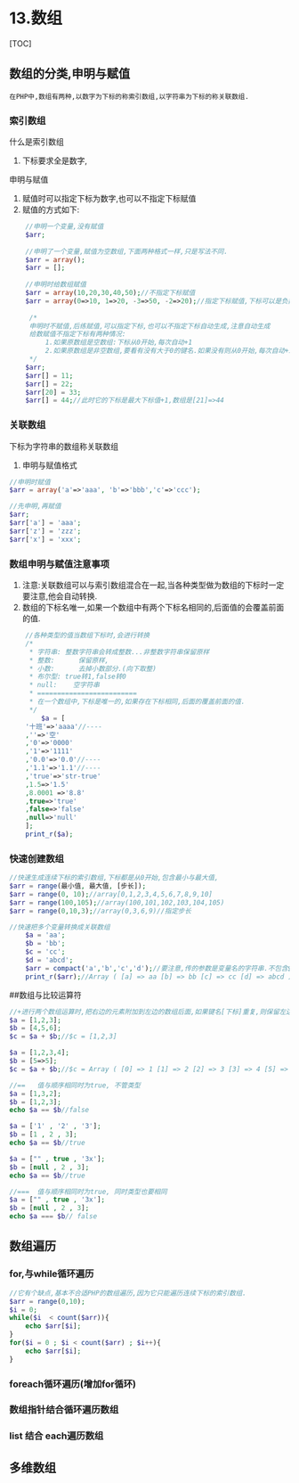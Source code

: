 # 13.数组
[TOC]

## 数组的分类,申明与赋值
    在PHP中,数组有两种,以数字为下标的称索引数组,以字符串为下标的称关联数组.
### 索引数组
什么是索引数组
1. 下标要求全是数字,

申明与赋值
1. 赋值时可以指定下标为数字,也可以不指定下标赋值
2. 赋值的方式如下:
```php
    //申明一个变量,没有赋值
    $arr;
    
    //申明了一个变量,赋值为空数组,下面两种格式一样,只是写法不同.
    $arr = array();
    $arr = [];
    
    //申明时给数组赋值
    $arr = array(10,20,30,40,50);//不指定下标赋值
    $arr = array(0=>10, 1=>20, -3=>50, -2=>20);//指定下标赋值,下标可以是负数
   
     /*
     申明时不赋值,后练赋值,可以指定下标,也可以不指定下标自动生成,注意自动生成
     给数赋值不指定下标有两种情况:
         1.如果原数组是空数组:下标从0开始,每次自动+1
         2.如果原数组是非空数组,要看有没有大于0的键名.如果没有则从0开始,每次自动+1,如果原数组中有大于0的下标,则取最大值+1
     */
    $arr;
    $arr[] = 11;
    $arr[] = 22;
    $arr[20] = 33;
    $arr[] = 44;//此时它的下标是最大下标值+1,数组是[21]=>44
```

### 关联数组
下标为字符串的数组称关联数组
1. 申明与赋值格式
```php
//申明时赋值
$arr = array('a'=>'aaa', 'b'=>'bbb','c'=>'ccc');

//先申明,再赋值
$arr;
$arr['a'] = 'aaa';
$arr['z'] = 'zzz';
$arr['x'] = 'xxx';
```

### 数组申明与赋值注意事项
1. 注意:关联数组可以与索引数组混合在一起,当各种类型做为数组的下标时一定要注意,他会自动转换.
2. 数组的下标名唯一,如果一个数组中有两个下标名相同的,后面值的会覆盖前面的值.
```php
	//各种类型的值当数组下标时,会进行转换
	/*
	 * 字符串:	整数字符串会转成整数...非整数字符串保留原样
	 * 整数:		保留原样,
	 * 小数:		去掉小数部分.(向下取整)
	 * 布尔型:	true转1,false转0
	 * null: 	空字符串
	 * =========================
	 * 在一个数组中,下标是唯一的,如果存在下标相同,后面的覆盖前面的值.
	 */
	 	$a = [
	'十班'=>'aaaa'//----
	,''=>'空'
	,'0'=>'0000'
	,'1'=>'1111'
	,'0.0'=>'0.0'//----
	,'1.1'=>'1.1'//----
	,'true'=>'str-true'
	,1.5=>'1.5'
	,8.0001 =>'8.8'
	,true=>'true'
	,false=>'false'
	,null=>'null'
	];
	print_r($a);
```

### 快速创建数组
```php
//快速生成连续下标的索引数组,下标都是从0开始,包含最小与最大值,
$arr = range(最小值, 最大值, [步长]);
$arr = range(0, 10);//array[0,1,2,3,4,5,6,7,8,9,10]
$arr = range(100,105);//array(100,101,102,103,104,105)
$arr = range(0,10,3);//array(0,3,6,9)//指定步长

//快速把多个变量转换成关联数组
	$a = 'aa';
	$b = 'bb';
	$c = 'cc';
	$d = 'abcd';
	$arr = compact('a','b','c','d');//要注意,传的参数是变量名的字符串.不包含$
	print_r($arr);//Array ( [a] => aa [b] => bb [c] => cc [d] => abcd )
```


##数组与比较运算符
```php
//+进行两个数组运算时,把右边的元素附加到左边的数组后面,如果键名[下标]重复,则保留左边数组中的元素,右边的丢弃.
$a = [1,2,3];
$b = [4,5,6];
$c = $a + $b;//$c = [1,2,3]

$a = [1,2,3,4];
$b = [5=>5];
$c = $a + $b;//$c = Array ( [0] => 1 [1] => 2 [2] => 3 [3] => 4 [5] => 5 )

//==   值与顺序相同时为true, 不管类型
$a = [1,3,2];
$b = [1,2,3];
echo $a == $b//false

$a = ['1' , '2' , '3'];
$b = [1 , 2 , 3];
echo $a == $b//true

$a = ["" , true , '3x'];
$b = [null , 2 , 3];
echo $a == $b//true

//===  值与顺序相同时为true, 同时类型也要相同
$a = ["" , true , '3x'];
$b = [null , 2 , 3];
echo $a === $b// false
```

## 数组遍历

### for,与while循环遍历
```php
//它有个缺点,基本不合适PHP的数组遍历,因为它只能遍历连续下标的索引数组.
$arr = range(0,10);
$i = 0;
while($i  < count($arr)){
    echo $arr[$i];
}
for($i = 0 ; $i < count($arr) ; $i++){
    echo $arr[$i];    
}


```

### foreach循环遍历(增加for循环)

### 数组指针结合循环遍历数组

### list 结合 each遍历数组

## 多维数组

